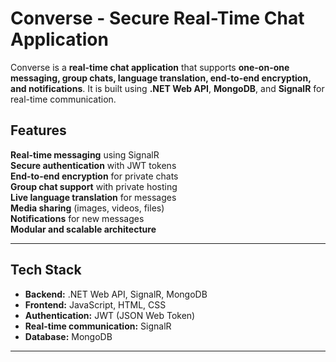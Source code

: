 # Converse - Secure Real-Time Chat Application

Converse is a **real-time chat application** that supports **one-on-one messaging, group chats, language translation, end-to-end encryption, and notifications**. It is built using **.NET Web API**, **MongoDB**, and **SignalR** for real-time communication.

##  Features

 **Real-time messaging** using SignalR  
 **Secure authentication** with JWT tokens  
 **End-to-end encryption** for private chats  
 **Group chat support** with private hosting  
 **Live language translation** for messages  
 **Media sharing** (images, videos, files)  
 **Notifications** for new messages  
 **Modular and scalable architecture**  

---

## Tech Stack

- **Backend:** .NET Web API, SignalR, MongoDB  
- **Frontend:** JavaScript, HTML, CSS  
- **Authentication:** JWT (JSON Web Token)  
- **Real-time communication:** SignalR  
- **Database:** MongoDB  

---
